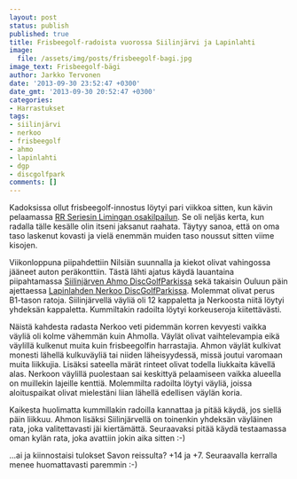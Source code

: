 ```yaml
---
layout: post
status: publish
published: true
title: Frisbeegolf-radoista vuorossa Siilinjärvi ja Lapinlahti
image:
  file: /assets/img/posts/frisbeegolf-bagi.jpg
image_text: Frisbeegolf-bägi
author: Jarkko Tervonen
date: '2013-09-30 23:52:47 +0300'
date_gmt: '2013-09-30 20:52:47 +0300'
categories:
- Harrastukset
tags:
- siilinjärvi
- nerkoo
- frisbeegolf
- ahmo
- lapinlahti
- dgp
- discgolfpark
comments: []
---
```

Kadoksissa ollut frisbeegolf-innostus löytyi pari viikkoa sitten, kun kävin pelaamassa [RR Seriesin Limingan osakilpailun](http://www.pdga.com/tournament_results/107414). Se oli neljäs kerta, kun radalla tälle kesälle olin itseni jaksanut raahata. Täytyy sanoa, että on oma taso laskenut kovasti ja vielä enemmän muiden taso noussut sitten viime kisojen.

Viikonloppuna piipahdettiin Nilsiän suunnalla ja kiekot olivat vahingossa jääneet auton peräkonttiin. Tästä lähti ajatus käydä lauantaina piipahtamassa [Siilinjärven Ahmo DiscGolfParkissa](http://frisbeegolfradat.fi/rata/ahmo_discgolfpark) sekä takaisin Ouluun päin ajettaessa [Lapinlahden Nerkoo DiscGolfParkissa](http://frisbeegolfradat.fi/rata/nerkoo_discgolfpark_lapinlahti). Molemmat olivat perus B1-tason ratoja. Siilinjärvellä väyliä oli 12 kappaletta ja Nerkoosta niitä löytyi yhdeksän kappaletta. Kummiltakin radoilta löytyi korkeuseroja kiitettävästi.

Näistä kahdesta radasta Nerkoo veti pidemmän korren kevyesti vaikka väyliä oli kolme vähemmän kuin Ahmolla. Väylät olivat vaihtelevampia eikä väylillä kulkenut muita kuin frisbeegolfin harrastajia. Ahmon väylät kulkivat monesti lähellä kulkuväyliä tai niiden läheisyydessä, missä joutui varomaan muita liikkujia. Lisäksi sateella märät rinteet olivat todella liukkaita kävellä alas. Nerkoon väylillä puolestaan sai keskittyä pelaamiseen vaikka alueella on muillekin lajeille kenttiä. Molemmilta radoilta löytyi väyliä, joissa aloituspaikat olivat mielestäni liian lähellä edellisen väylän koria.

Kaikesta huolimatta kummillakin radoilla kannattaa ja pitää käydä, jos siellä päin liikkuu. Ahmon lisäksi Siilinjärvellä on toinenkin yhdeksän väyläinen rata, joka valitettavasti jäi kiertämättä. Seuraavaksi pitää käydä testaamassa oman kylän rata, joka avattiin jokin aika sitten :-)

...ai ja kiinnostaisi tulokset Savon reissulta? +14 ja +7. Seuraavalla kerralla menee huomattavasti paremmin :-)

